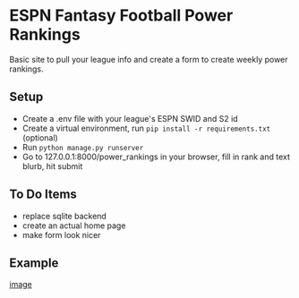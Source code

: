 # ESPN Fantasy Football Power Rankings

Basic site to pull your league info and create a form to create weekly power rankings.

## Setup
- Create a .env file with your league's ESPN SWID and S2 id
- Create a virtual environment, run `pip install -r requirements.txt` (optional)
- Run `python manage.py runserver`
- Go to 127.0.0.1:8000/power_rankings in your browser, fill in rank and text blurb, hit submit

## To Do Items
- replace sqlite backend
- create an actual home page
- make form look nicer

## Example
[image](https://i.imgur.com/CbN9hQv.png)